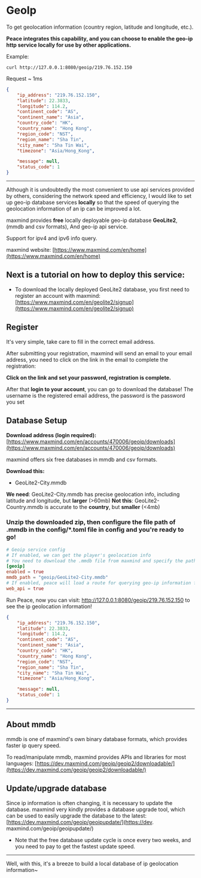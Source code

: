 # GeoIp

To get geolocation information (country region, latitude and longitude, etc.).

**Peace integrates this capability, and you can choose to enable the geo-ip http service locally for use by other applications.**

Example:
```
curl http://127.0.0.1:8080/geoip/219.76.152.150
```

Request ~ 1ms
```json
{
    "ip_address": "219.76.152.150",
    "latitude": 22.3833,
    "longitude": 114.2,
    "continent_code": "AS",
    "continent_name": "Asia",
    "country_code": "HK",
    "country_name": "Hong Kong",
    "region_code": "NST",
    "region_name": "Sha Tin",
    "city_name": "Sha Tin Wai",
    "timezone": "Asia/Hong_Kong",

    "message": null,
    "status_code": 1
}
```

---


Although it is undoubtedly the most convenient to use api services provided by others, considering the network speed and efficiency, I would like to set up geo-ip database services **locally** so that the speed of querying the geolocation information of an ip can be improved a lot.

maxmind provides **free** locally deployable geo-ip database **GeoLite2**, (mmdb and csv formats), And geo-ip api service.

Support for ipv4 and ipv6 info query.

maxmind website: [https://www.maxmind.com/en/home](https://www.maxmind.com/en/home)


## Next is a tutorial on how to deploy this service:


- To download the locally deployed GeoLite2 database, you first need to register an account with maxmind: [https://www.maxmind.com/en/geolite2/signup](https://www.maxmind.com/en/geolite2/signup)

## Register

It's very simple, take care to fill in the correct email address. 

After submitting your registration, maxmind will send an email to your email address, you need to click on the link in the email to complete the registration:

**Click on the link and set your password, registration is complete.**

After that **login to your account**, you can go to download the database!
The username is the registered email address, the password is the password you set

## Database Setup

**Download address (login required):** [https://www.maxmind.com/en/accounts/470006/geoip/downloads](https://www.maxmind.com/en/accounts/470006/geoip/downloads)


maxmind offers six free databases in mmdb and csv formats.

**Download this:**
- GeoLite2-City.mmdb

**We need**: GeoLite2-City.mmdb has precise geolocation info, including latitude and longitude, but **larger** (>60mb)
**Not this**: GeoLite2-Country.mmdb is accurate to the **country**, but **smaller** (<4mb)


### Unzip the downloaded zip, then configure the file path of **.mmdb** in the config/***.toml** file in config and you're ready to go!


```toml
# Geoip service config
# If enabled, we can get the player's geolocation info
# You need to download the .mmdb file from maxmind and specify the path here
[geoip]
enabled = true
mmdb_path = "geoip/GeoLite2-City.mmdb"
# If enabled, peace will load a route for querying geo-ip information for other applications to call.
web_api = true
```

Run Peace, now you can visit:
http://127.0.0.1:8080/geoip/219.76.152.150
to see the ip geolocation information!

```json
{
    "ip_address": "219.76.152.150",
    "latitude": 22.3833,
    "longitude": 114.2,
    "continent_code": "AS",
    "continent_name": "Asia",
    "country_code": "HK",
    "country_name": "Hong Kong",
    "region_code": "NST",
    "region_name": "Sha Tin",
    "city_name": "Sha Tin Wai",
    "timezone": "Asia/Hong_Kong",

    "message": null,
    "status_code": 1
}
```

---

## About mmdb

mmdb is one of maxmind's own binary database formats, which provides faster ip query speed.

To read/manipulate mmdb, maxmind provides APIs and libraries for most languages: [https://dev.maxmind.com/geoip/geoip2/downloadable/](https://dev.maxmind.com/geoip/geoip2/downloadable/)


## Update/upgrade database

Since ip information is often changing, it is necessary to update the database. maxmind very kindly provides a database upgrade tool, which can be used to easily upgrade the database to the latest: [https://dev.maxmind.com/geoip/geoipupdate/](https://dev. maxmind.com/geoip/geoipupdate/)

- Note that the free database update cycle is once every two weeks, and you need to pay to get the fastest update speed.


---


Well, with this, it's a breeze to build a local database of ip geolocation information~